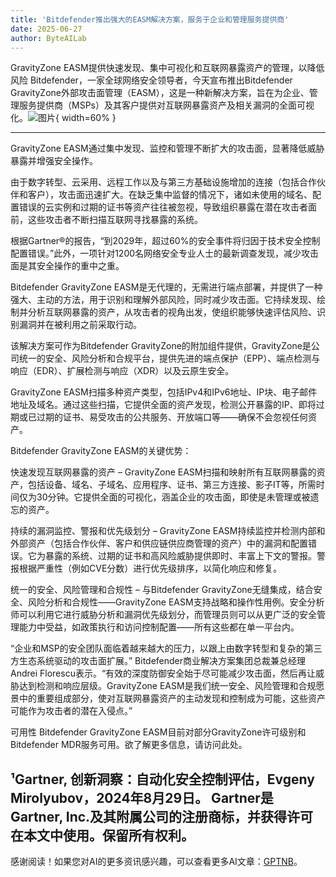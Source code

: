 ```yaml
---
title: 'Bitdefender推出强大的EASM解决方案，服务于企业和管理服务提供商'
date: 2025-06-27
author: ByteAILab
---
```


GravityZone EASM提供快速发现、集中可视化和互联网暴露资产的管理，以降低风险
Bitdefender，一家全球网络安全领导者，今天宣布推出Bitdefender GravityZone外部攻击面管理（EASM），这是一种新解决方案，旨在为企业、管理服务提供商（MSPs）及其客户提供对互联网暴露资产及相关漏洞的全面可视化。![图片](https://ai-techpark.com/wp-content/uploads/Bitdefender-Launches.jpg){ width=60% }

---
GravityZone EASM通过集中发现、监控和管理不断扩大的攻击面，显著降低威胁暴露并增强安全操作。

由于数字转型、云采用、远程工作以及与第三方基础设施增加的连接（包括合作伙伴和客户），攻击面迅速扩大。在缺乏集中监督的情况下，诸如未使用的域名、配置错误的云实例和过期的证书等资产往往被忽视，导致组织暴露在潜在攻击者面前，这些攻击者不断扫描互联网寻找暴露的系统。

根据Gartner®的报告，“到2029年，超过60%的安全事件将归因于技术安全控制配置错误。”此外，一项针对1200名网络安全专业人士的最新调查发现，减少攻击面是其安全操作的重中之重。

Bitdefender GravityZone EASM是无代理的，无需进行端点部署，并提供了一种强大、主动的方法，用于识别和理解外部风险，同时减少攻击面。它持续发现、绘制并分析互联网暴露的资产，从攻击者的视角出发，使组织能够快速评估风险、识别漏洞并在被利用之前采取行动。

该解决方案可作为Bitdefender GravityZone的附加组件提供，GravityZone是公司统一的安全、风险分析和合规平台，提供先进的端点保护（EPP）、端点检测与响应（EDR）、扩展检测与响应（XDR）以及云原生安全。

GravityZone EASM扫描多种资产类型，包括IPv4和IPv6地址、IP块、电子邮件地址及域名。通过这些扫描，它提供全面的资产发现，检测公开暴露的IP、即将过期或已过期的证书、易受攻击的公共服务、开放端口等——确保不会忽视任何资产。

Bitdefender GravityZone EASM的关键优势：

快速发现互联网暴露的资产 – GravityZone EASM扫描和映射所有互联网暴露的资产，包括设备、域名、子域名、应用程序、证书、第三方连接、影子IT等，所需时间仅为30分钟。它提供全面的可视化，涵盖企业的攻击面，即使是未管理或被遗忘的资产。

持续的漏洞监控、警报和优先级划分 – GravityZone EASM持续监控并检测内部和外部资产（包括合作伙伴、客户和供应链供应商管理的资产）中的漏洞和配置错误。它为暴露的系统、过期的证书和高风险威胁提供即时、丰富上下文的警报。警报根据严重性（例如CVE分数）进行优先级排序，以简化响应和修复。

统一的安全、风险管理和合规性 – 与Bitdefender GravityZone无缝集成，结合安全、风险分析和合规性——GravityZone EASM支持战略和操作性用例。安全分析师可以利用它进行威胁分析和漏洞优先级划分，而管理员则可以从更广泛的安全管理能力中受益，如政策执行和访问控制配置——所有这些都在单一平台内。

“企业和MSP的安全团队面临着越来越大的压力，以跟上由数字转型和复杂的第三方生态系统驱动的攻击面扩展。” Bitdefender商业解决方案集团总裁兼总经理Andrei Florescu表示。“有效的深度防御安全始于尽可能减少攻击面，然后再让威胁达到检测和响应层级。GravityZone EASM是我们统一安全、风险管理和合规愿景中的重要组成部分，使对互联网暴露资产的主动发现和控制成为可能，这些资产可能作为攻击者的潜在入侵点。”

可用性
Bitdefender GravityZone EASM目前对部分GravityZone许可级别和Bitdefender MDR服务可用。欲了解更多信息，请访问此处。

¹Gartner, 创新洞察：自动化安全控制评估，Evgeny Mirolyubov，2024年8月29日。
Gartner是Gartner, Inc.及其附属公司的注册商标，并获得许可在本文中使用。保留所有权利。
---
感谢阅读！如果您对AI的更多资讯感兴趣，可以查看更多AI文章：[GPTNB](https://gptnb.com)。